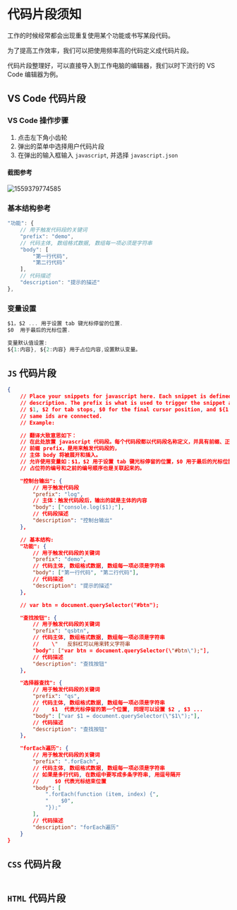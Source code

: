 # 代码片段须知

工作的时候经常都会出现重复使用某个功能或书写某段代码。

为了提高工作效率，我们可以把使用频率高的代码定义成代码片段。

代码片段整理好，可以直接导入到工作电脑的编辑器，我们以时下流行的 VS Code 编辑器为例。



## VS Code 代码片段



### VS Code 操作步骤

1. 点击左下角小齿轮
2. 弹出的菜单中选择用户代码片段
3. 在弹出的输入框输入 `javascript`, 并选择 `javascript.json`

#### 截图参考

![1559379774585](assets/1559379774585.png)



### 基本结构参考

```js
"功能": {
    // 用于触发代码段的关键词
    "prefix": "demo",
    // 代码主体, 数组格式数据, 数组每一项必须是字符串
    "body": [
        "第一行代码", 
        "第二行代码"
    ],
    // 代码描述
    "description": "提示的描述"
},
```



### 变量设置

```js
$1，$2 ... 用于设置 tab 键光标停留的位置.
$0  用于最后的光标位置.

变量默认值设置:
${1:内容}, ${2:内容} 用于占位内容,设置默认变量。
```



## `JS` 代码片段

```json
{
    // Place your snippets for javascript here. Each snippet is defined under a snippet name and has a prefix, body and
    // description. The prefix is what is used to trigger the snippet and the body will be expanded and inserted. Possible variables are:
    // $1, $2 for tab stops, $0 for the final cursor position, and ${1:label}, ${2:another} for placeholders. Placeholders with the
    // same ids are connected.
    // Example:

    // 翻译大致意思如下：
    // 在此处放置 javascript 代码段。每个代码段都以代码段名称定义，并具有前缀、正文和说明
    // 前缀 prefix，是用来触发代码段的，
    // 主体 body 将被展开和插入。
    // 允许使用变量如：$1，$2 用于设置 tab 键光标停留的位置，$0 用于最后的光标位置，${1:内容}, ${2:内容} 用于占位内容。
    // 占位符的编号和之前的编号顺序也是关联起来的。

    "控制台输出": {
        // 用于触发代码段
        "prefix": "log",
        // 主体：触发代码段后，输出的就是主体的内容
        "body": ["console.log($1);"],
        // 代码段描述
        "description": "控制台输出"
    },

    // 基本结构:
    "功能": {
        // 用于触发代码段的关键词
        "prefix": "demo",
        // 代码主体, 数组格式数据, 数组每一项必须是字符串
        "body": ["第一行代码", "第二行代码"],
        // 代码描述
        "description": "提示的描述"
    },

    // var btn = document.querySelector("#btn");

    "查找按钮": {
        // 用于触发代码段的关键词
        "prefix": "qsbtn",
        // 代码主体, 数组格式数据, 数组每一项必须是字符串
        //    \"   反斜杠可以用来转义字符串    
        "body": ["var btn = document.querySelector(\"#btn\");"],
        // 代码描述
        "description": "查找按钮"
    },

    "选择器查找": {
        // 用于触发代码段的关键词
        "prefix": "qs",
        // 代码主体, 数组格式数据, 数组每一项必须是字符串
        //    $1  代表光标停留的第一个位置, 同理可以设置 $2 , $3 ...
        "body": ["var $1 = document.querySelector(\"$1\");"],
        // 代码描述
        "description": "查找按钮"
    },

    "forEach遍历": {
        // 用于触发代码段的关键词
        "prefix": ".forEach",
        // 代码主体, 数组格式数据, 数组每一项必须是字符串
        // 如果是多行代码, 在数组中要写成多条字符串, 用逗号隔开
        //     $0 代表光标结束位置
        "body": [
            ".forEach(function (item, index) {",
            "    $0",
            "});"
        ],
        // 代码描述
        "description": "forEach遍历"
    }
}
```



## `CSS` 代码片段

```json

```



## `HTML` 代码片段

```json

```

